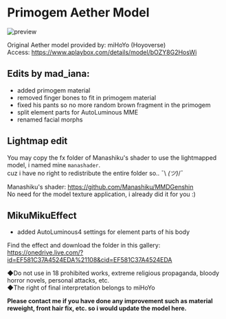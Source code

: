 # Primogem Aether Model
![preview](https://user-images.githubusercontent.com/86825554/215805357-f0873733-e5f7-4960-9194-e90ef19c9f77.gif)

Original Aether model provided by: miHoYo (Hoyoverse)
<br>Access: https://www.aplaybox.com/details/model/bOZY8G2HosWi

## Edits by mad_iana:
- added primogem material
- removed finger bones to fit in primogem material
- fixed his pants so no more random brown fragment in the primogem
- split element parts for AutoLuminous MME
- renamed facial morphs

## Lightmap edit
You may copy the fx folder of Manashiku's shader to use the lightmapped model, i named mine `manashader`.
<br>cuz i have no right to redistribute the entire folder so.. ¯\ _(ツ)_/¯

Manashiku's shader:
	https://github.com/Manashiku/MMDGenshin
<br>No need for the model texture application, i already did it for you :)

## MikuMikuEffect
- added AutoLuminous4 settings for element parts of his body

Find the effect and download the folder in this gallery:
https://onedrive.live.com/?id=EF581C37A4524EDA%21108&cid=EF581C37A4524EDA

◆Do not use in 18 prohibited works, extreme religious propaganda, bloody horror novels, personal attacks, etc.
<br>◆The right of final interpretation belongs to miHoYo

**Please contact me if you have done any improvement such as material reweight, front hair fix, etc. so i would update the model here.**
